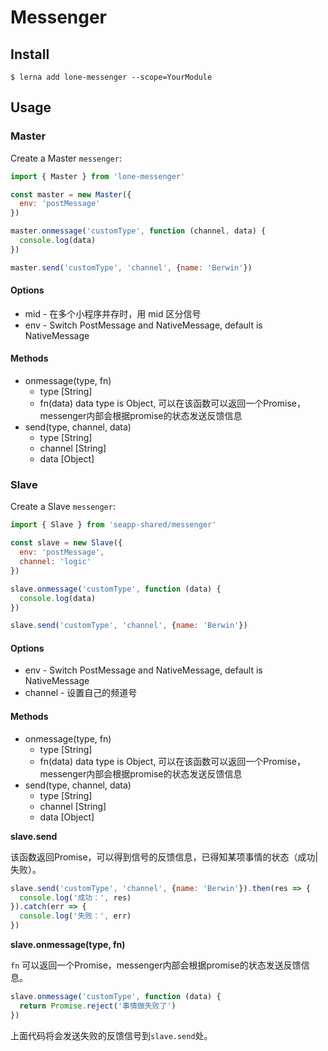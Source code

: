 #  Messenger

## Install

```
$ lerna add lone-messenger --scope=YourModule
```

## Usage

### Master

Create a Master `messenger`:

```javascript
import { Master } from 'lone-messenger'

const master = new Master({
  env: 'postMessage'
})

master.onmessage('customType', function (channel, data) {
  console.log(data)
})

master.send('customType', 'channel', {name: 'Berwin'})
```

#### Options

* mid - 在多个小程序并存时，用 mid 区分信号
* env - Switch PostMessage and NativeMessage, default is NativeMessage

#### Methods

* onmessage(type, fn)
  * type [String]
  * fn(data) data type is Object, 可以在该函数可以返回一个Promise，messenger内部会根据promise的状态发送反馈信息
* send(type, channel, data)
  * type [String]
  * channel [String]
  * data [Object]

### Slave

Create a Slave `messenger`:

```javascript
import { Slave } from 'seapp-shared/messenger'

const slave = new Slave({
  env: 'postMessage',
  channel: 'logic'
})

slave.onmessage('customType', function (data) {
  console.log(data)
})

slave.send('customType', 'channel', {name: 'Berwin'})
```
#### Options

* env - Switch PostMessage and NativeMessage, default is NativeMessage
* channel - 设置自己的频道号

#### Methods

* onmessage(type, fn)
  * type [String]
  * fn(data) data type is Object, 可以在该函数可以返回一个Promise，messenger内部会根据promise的状态发送反馈信息
* send(type, channel, data)
  * type [String]
  * channel [String]
  * data [Object]

**slave.send**

该函数返回Promise，可以得到信号的反馈信息，已得知某项事情的状态（成功|失败）。

```javascript
slave.send('customType', 'channel', {name: 'Berwin'}).then(res => {
  console.log('成功：', res)
}).catch(err => {
  console.log('失败：', err)
})
```

**slave.onmessage(type, fn)**

`fn` 可以返回一个Promise，messenger内部会根据promise的状态发送反馈信息。

```javascript
slave.onmessage('customType', function (data) {
  return Promise.reject('事情做失败了')
})
```
上面代码将会发送失败的反馈信号到`slave.send`处。
